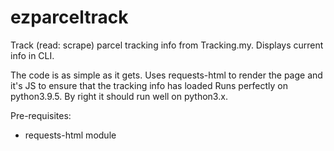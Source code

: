 # ezparceltrack
Track (read: scrape) parcel tracking info from Tracking.my. Displays current info in CLI.

The code is as simple as it gets. Uses requests-html to render the page and it's JS to ensure that the tracking info has loaded
Runs perfectly on python3.9.5. By right it should run well on python3.x.

Pre-requisites:
- requests-html module
